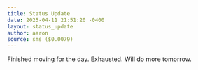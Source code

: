 ```yaml
---
title: Status Update
date: 2025-04-11 21:51:20 -0400
layout: status_update
author: aaron
source: sms ($0.0079)
---
```

Finished moving for the day. Exhausted. Will do more tomorrow.
